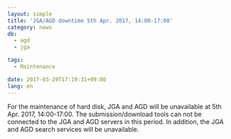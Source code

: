 ```yaml
---
layout: simple
title: 'JGA/AGD downtime 5th Apr. 2017, 14:00-17:00'
category: news
db:
  - agd
  - jga

tags:
  - Maintenance

date: 2017-03-29T17:19:31+09:00
lang: en
---
```


<p>For the maintenance of hard disk, JGA and AGD will be unavailable at 5th Apr. 2017, 14:00-17:00. The submission/download tools can not be connected to the JGA and AGD servers in this period. In addition, the JGA and AGD search services will be unavailable.</p>
